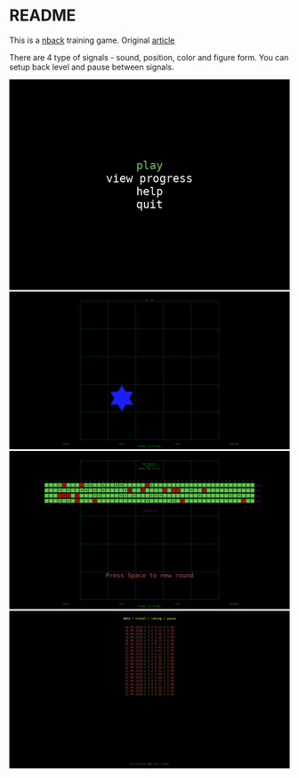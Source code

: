 # README #

This is a [nback](https://en.wikipedia.org/wiki/N-back) training game.
Original [article](http://www.pnas.org/content/pnas/105/19/6829.full.pdf)

There are 4 type of signals - sound, position, color and figure form. You can setup
back level and pause between signals.

![Screenshot](screenshot1.png)
![Screenshot](screenshot6.png)
![Screenshot](screenshot7.png)
![Screenshot](screenshot8.png)
